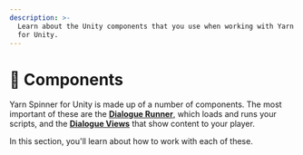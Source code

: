 ```yaml
---
description: >-
  Learn about the Unity components that you use when working with Yarn Spinner
  for Unity.
---
```


# 🧱 Components

Yarn Spinner for Unity is made up of a number of components. The most important of these are the [**Dialogue Runner**](dialogue-runner.md), which loads and runs your scripts, and the [**Dialogue Views**](dialogue-view.md) that show content to your player.



In this section, you'll learn about how to work with each of these.
